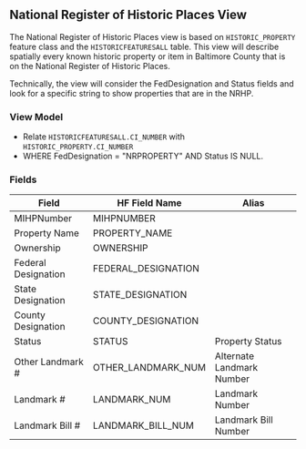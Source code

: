 ## National Register of Historic Places View

The National Register of Historic Places view is based on `HISTORIC_PROPERTY` feature class and the `HISTORICFEATURESALL` table. This view will describe spatially every known historic property or item in Baltimore County that is on the National Register of Historic Places.

Technically, the view will consider the FedDesignation and Status fields and look for a specific string to show properties that are in the NRHP.

### View Model

* Relate `HISTORICFEATURESALL.CI_NUMBER` with `HISTORIC_PROPERTY.CI_NUMBER`
* WHERE FedDesignation = "NRPROPERTY" AND Status IS NULL.

### Fields

| Field              | HF Field Name       | Alias                     |
|--------------------|---------------------|---------------------------|
| MIHPNumber         | MIHPNUMBER          |                           |
| Property Name      | PROPERTY_NAME       |                           |
| Ownership          | OWNERSHIP           |                           |
| Federal Designation| FEDERAL_DESIGNATION |                           |
| State Designation  | STATE_DESIGNATION   |                           |
| County Designation | COUNTY_DESIGNATION  |                           |
| Status             | STATUS              | Property Status           |
| Other Landmark #   | OTHER_LANDMARK_NUM  | Alternate Landmark Number |
| Landmark #         | LANDMARK_NUM        | Landmark Number           |
| Landmark Bill #    | LANDMARK_BILL_NUM   | Landmark Bill Number      |